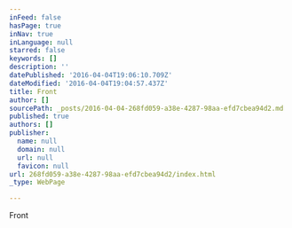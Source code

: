 ```yaml
---
inFeed: false
hasPage: true
inNav: true
inLanguage: null
starred: false
keywords: []
description: ''
datePublished: '2016-04-04T19:06:10.709Z'
dateModified: '2016-04-04T19:04:57.437Z'
title: Front
author: []
sourcePath: _posts/2016-04-04-268fd059-a38e-4287-98aa-efd7cbea94d2.md
published: true
authors: []
publisher:
  name: null
  domain: null
  url: null
  favicon: null
url: 268fd059-a38e-4287-98aa-efd7cbea94d2/index.html
_type: WebPage

---
```

Front